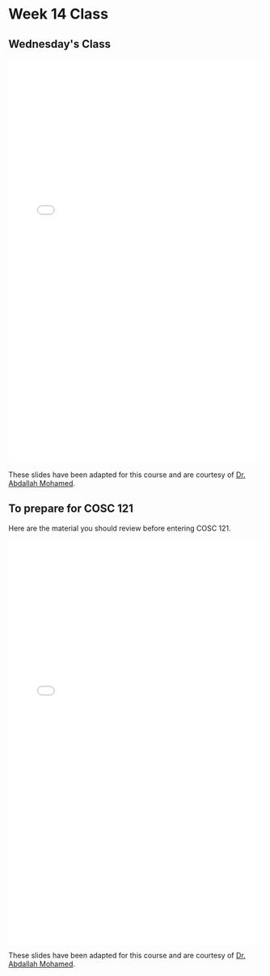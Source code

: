 # Week 14 Class

## Wednesday's Class

<iframe src="../../2023-04-12 - Week 14.pdf" width="100%" height="800px" frameBorder="0"> </iframe>

These slides have been adapted for this course and are courtesy of [Dr. Abdallah Mohamed](https://people.ok.ubc.ca/abdalmoh/).

## To prepare for COSC 121

Here are the material you should review before entering COSC 121.

<iframe src="../../FromProcessingToJava.pdf" width="100%" height="800px" frameBorder="0"> </iframe>

These slides have been adapted for this course and are courtesy of [Dr. Abdallah Mohamed](https://people.ok.ubc.ca/abdalmoh/).
